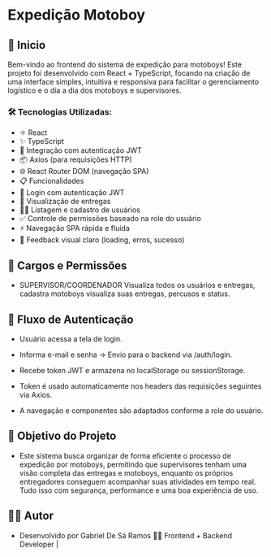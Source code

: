 # Expedição Motoboy 

## 🏁 Inicio 
Bem-vindo ao frontend do sistema de expedição para motoboys! Este projeto foi desenvolvido com React + TypeScript, focando na criação de uma interface simples, intuitiva e responsiva para facilitar o gerenciamento logístico e o dia a dia dos motoboys e supervisores.
<br>

### 🛠️ Tecnologias Utilizadas:
- ⚛️ React
- ✨ TypeScript
- 🔐 Integração com autenticação JWT
- 📦 Axios (para requisições HTTP)
- 🌐 React Router DOM (navegação SPA)
- 📋 Funcionalidades
- 🔐 Login com autenticação JWT
- 🧾 Visualização de entregas
- 🧑‍💼 Listagem e cadastro de usuários
- ✅ Controle de permissões baseado na role do usuário
- ⚡ Navegação SPA rápida e fluída
- 🧠 Feedback visual claro (loading, erros, sucesso)

## 👥 Cargos e Permissões

- SUPERVISOR/COORDENADOR	Visualiza todos os usuários e entregas, cadastra motoboys
visualiza suas entregas, percusos e status.

## 🔄 Fluxo de Autenticação
- Usuário acessa a tela de login.

- Informa e-mail e senha → Envio para o backend via /auth/login.

- Recebe token JWT e armazena no localStorage ou sessionStorage.

- Token é usado automaticamente nos headers das requisições seguintes via Axios.

- A navegação e componentes são adaptados conforme a role do usuário.

## 🎯 Objetivo do Projeto
- Este sistema busca organizar de forma eficiente o processo de expedição por motoboys, permitindo que supervisores tenham uma visão completa das entregas e motoboys, enquanto os próprios entregadores conseguem acompanhar suas atividades em tempo real. Tudo isso com segurança, performance e uma boa experiência de uso.

## 🙋‍♂️ Autor
- Desenvolvido por Gabriel De Sá Ramos 👨‍💻
Frontend + Backend Developer |


